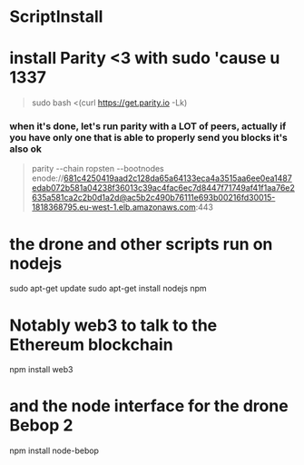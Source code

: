 # ScriptInstall
# install Parity <3 with sudo 'cause u 1337

>sudo bash <(curl https://get.parity.io -Lk)

### when it's done, let's run parity with a LOT of peers, actually if you have only one that is able to properly send you blocks it's also  ok 

>parity --chain ropsten --bootnodes enode://681c4250419aad2c128da65a64133eca4a3515aa6ee0ea1487edab072b581a04238f36013c39ac4fac6ec7d8447f71749af41f1aa76e2635a581ca2c2b0d1a2d@ac5b2c490b76111e693b00216fd30015-1818368795.eu-west-1.elb.amazonaws.com:443

# the drone and other scripts run on nodejs 

sudo apt-get update
sudo apt-get install nodejs npm

# Notably web3 to talk to the Ethereum blockchain

npm install web3

# and the node interface for the drone Bebop 2

npm install node-bebop




